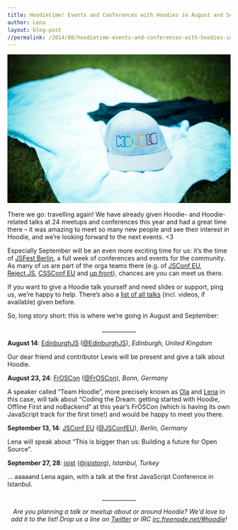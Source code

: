 ```yaml
---
title: Hoodietime! Events and Conferences with Hoodies in August and September, 2014
author: Lena
layout: blog-post
//permalink: /2014/08/hoodietime-events-and-conferences-with-hoodies-in-august-and-september-2014/
---
```

![](/blog/images/201408/offsite--optimised.jpg)

There we go: travelling again! We have already given Hoodie- and Hoodie-related talks at 24 meetups and conferences this year and had a great time there &#8211; it was amazing to meet so many new people and see their interest in Hoodie, and we&#8217;re looking forward to the next events. <3

Especially September will be an even more exciting time for us: it&#8217;s the time of [JSFest Berlin][1], a full week of conferences and events for the community. As many of us are part of the orga teams there (e.g. of [JSConf EU][2], [Reject.JS][3], [CSSConf EU][3] and [up.front][4]), chances are you can meet us there.

If you want to give a Hoodie talk yourself and need slides or support, ping us, we&#8217;re happy to help. There&#8217;s also a [list of all talks][5] (incl. videos, if available) given before.

So, long story short: this is where we&#8217;re going in August and September: <!--more-->

<p style="text-align: center;">
  ____________
</p>

<strong style="text-align: center;">August 14</strong>: [EdinburghJS][6] ([@EdinburghJS][7]), *Edinburgh, United Kingdom*

Our dear friend and contributor Lewis will be present and give a talk about Hoodie.

<strong style="text-align: center;">August 23, 24</strong>: [FrOSCon][8] ([@FrOSCon][9]), *Bonn, Germany*<strong style="text-align: center;"><br /> </strong>

A speaker called &#8220;Team Hoodie&#8221;, more precisely known as [Ola][10] and [Lena][11] in this case, will talk about &#8220;Coding the Dream: getting started with Hoodie, Offline First and noBackend&#8221; at this year&#8217;s FrOSCon (which is having its own JavaScript track for the first time!) and would be happy to meet you there.

**September 13, 14**: [JSConf EU][2] ([@JSConfEU][12]), *Berlin, Germany*

Lena will speak about &#8220;This is bigger than us: Building a future for Open Source&#8221;.

**September 27, 28**: [jsist][13] ([@jsistorg][14]), *Istanbul, Turkey*

… aaaaand Lena again, with a talk at the first JavaScript Conference in Istanbul.

<p style="text-align: center;">
  ____________
</p>

<p style="text-align: center;">
  <em>Are you planning a talk or meetup about or around Hoodie? We&#8217;d love to add it to the list! Drop us a line on <a href="http://twitter.com/hoodiehq">Twitter</a> or IRC <a href="irc://irc.freenode.net/#hoodie">irc.freenode.net/#hoodie</a>!</em>
</p>

 [1]: http://jsfest.berlin/
 [2]: http://2014.jsconf.eu/
 [3]: http://rejectjs.org/
 [4]: http://up.front.ug/
 [5]: http://blog.hood.ie/2014/05/talks-about-hoodie-offlinefirst-nobackend-dreamcode-hoodie-related-topics/
 [6]: https://groups.google.com/forum/#!forum/edinburghjs
 [7]: http://twitter.com/edinburghjs
 [8]: https://www.froscon.de
 [9]: http://twitter.com/froscon
 [10]: http://twitter.com/misprintedtype
 [11]: http://twitter.com/ffffux
 [12]: http://twitter.com/jsconfeu
 [13]: http://jsist.org/
 [14]: http://twitter.com/jsistorg
